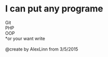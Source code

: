 <h1>I can put any programe</h1>
<join>Git</join>
<br>
<Join>PHP</Join>
<br>
<join>OOP</join><br>
<join>*or your want write</join><br><br>
@create by  AlexLinn from  3/5/2015 
